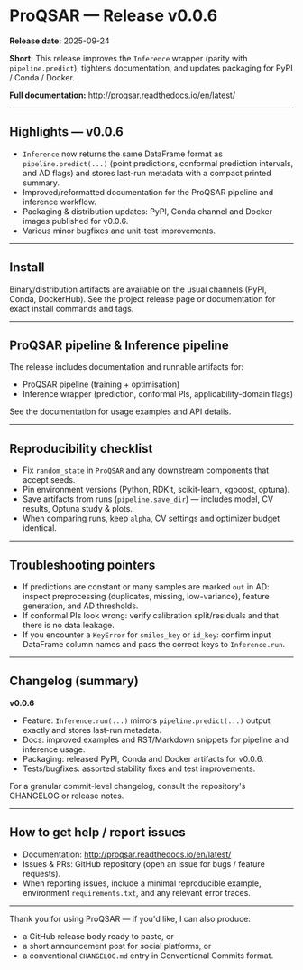 # ProQSAR — Release v0.0.6
**Release date:** 2025-09-24

**Short:** This release improves the `Inference` wrapper (parity with `pipeline.predict`), tightens documentation, and updates packaging for PyPI / Conda / Docker.

**Full documentation:** http://proqsar.readthedocs.io/en/latest/

---

## Highlights — v0.0.6
- `Inference` now returns the same DataFrame format as `pipeline.predict(...)` (point predictions, conformal prediction intervals, and AD flags) and stores last-run metadata with a compact printed summary.
- Improved/reformatted documentation for the ProQSAR pipeline and inference workflow.
- Packaging & distribution updates: PyPI, Conda channel and Docker images published for v0.0.6.
- Various minor bugfixes and unit-test improvements.

---

## Install
Binary/distribution artifacts are available on the usual channels (PyPI, Conda, DockerHub). See the project release page or documentation for exact install commands and tags.

---

## ProQSAR pipeline & Inference pipeline
The release includes documentation and runnable artifacts for:
- ProQSAR pipeline (training + optimisation)
- Inference wrapper (prediction, conformal PIs, applicability-domain flags)

See the documentation for usage examples and API details.

---

## Reproducibility checklist
- Fix `random_state` in `ProQSAR` and any downstream components that accept seeds.
- Pin environment versions (Python, RDKit, scikit-learn, xgboost, optuna).
- Save artifacts from runs (`pipeline.save_dir`) — includes model, CV results, Optuna study & plots.
- When comparing runs, keep `alpha`, CV settings and optimizer budget identical.

---

## Troubleshooting pointers
- If predictions are constant or many samples are marked `out` in AD: inspect preprocessing (duplicates, missing, low-variance), feature generation, and AD thresholds.
- If conformal PIs look wrong: verify calibration split/residuals and that there is no data leakage.
- If you encounter a `KeyError` for `smiles_key` or `id_key`: confirm input DataFrame column names and pass the correct keys to `Inference.run`.

---

## Changelog (summary)
**v0.0.6**
- Feature: `Inference.run(...)` mirrors `pipeline.predict(...)` output exactly and stores last-run metadata.
- Docs: improved examples and RST/Markdown snippets for pipeline and inference usage.
- Packaging: released PyPI, Conda and Docker artifacts for v0.0.6.
- Tests/bugfixes: assorted stability fixes and test improvements.

For a granular commit-level changelog, consult the repository's CHANGELOG or release notes.

---

## How to get help / report issues
- Documentation: http://proqsar.readthedocs.io/en/latest/
- Issues & PRs: GitHub repository (open an issue for bugs / feature requests).
- When reporting issues, include a minimal reproducible example, environment `requirements.txt`, and any relevant error traces.

---

Thank you for using ProQSAR — if you'd like, I can also produce:
- a GitHub release body ready to paste, or
- a short announcement post for social platforms, or
- a conventional `CHANGELOG.md` entry in Conventional Commits format.
